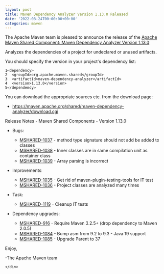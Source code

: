 ```yaml
---
layout: post
title: Maven Dependency Analyzer Version 1.13.0 Released
date: '2022-08-24T00:00:00+00:00'
categories: maven
---
```

<div class="post_body"><p>The Apache Maven team is pleased to announce the release of the
<a href="https://maven.apache.org/shared/maven-dependency-analyzer/">Apache Maven Shared Component: Maven Dependency Analyzer Version 1.13.0</a></p>
<p>Analyzes the dependencies of a project for undeclared or unused artifacts.</p>
<p>You should specify the version in your project's dependency list:</p>
<div class="highlight"><pre tabindex="0" class="chroma"><code class="language-xml" data-lang="xml"><span class="line"><span class="ln">1</span><span class="cl"><span class="nt">&lt;dependency&gt;</span>
</span></span><span class="line"><span class="ln">2</span><span class="cl">  <span class="nt">&lt;groupId&gt;</span>org.apache.maven.shared<span class="nt">&lt;/groupId&gt;</span>
</span></span><span class="line"><span class="ln">3</span><span class="cl">  <span class="nt">&lt;artifactId&gt;</span>maven-dependency-analyzer<span class="nt">&lt;/artifactId&gt;</span>
</span></span><span class="line"><span class="ln">4</span><span class="cl">  <span class="nt">&lt;version&gt;</span>1.13.0<span class="nt">&lt;/version&gt;</span>
</span></span><span class="line"><span class="ln">5</span><span class="cl"><span class="nt">&lt;/dependency&gt;</span>
</span></span></code></pre></div><p>You can download the appropriate sources etc. from the download page:</p>
<ul>
<li><a href="https://maven.apache.org/shared/maven-dependency-analyzer/download.cgi">https://maven.apache.org/shared/maven-dependency-analyzer/download.cgi</a></li>
</ul>
<p>Release Notes - Maven Shared Components - Version 1.13.0</p>
<ul>
<li>
<p>Bugs:</p>
<ul>
<li><a href="https://issues.apache.org/jira/browse/MSHARED-1037">MSHARED-1037</a> - method type signature should not add be added to classes</li>
<li><a href="https://issues.apache.org/jira/browse/MSHARED-1038">MSHARED-1038</a> - Inner classes are in same compilation unit as container class</li>
<li><a href="https://issues.apache.org/jira/browse/MSHARED-1039">MSHARED-1039</a> - Array parsing is incorrect</li>
</ul>
</li>
<li>
<p>Improvements:</p>
<ul>
<li><a href="https://issues.apache.org/jira/browse/MSHARED-1035">MSHARED-1035</a> - Get rid of maven-plugin-testing-tools for IT test</li>
<li><a href="https://issues.apache.org/jira/browse/MSHARED-1036">MSHARED-1036</a> - Project classes are analyzed many times</li>
</ul>
</li>
<li>
<p>Task:</p>
<ul>
<li><a href="https://issues.apache.org/jira/browse/MSHARED-1119">MSHARED-1119</a> - Cleanup IT tests</li>
</ul>
</li>
<li>
<p>Dependency upgrades:</p>
<ul>
<li><a href="https://issues.apache.org/jira/browse/MSHARED-916">MSHARED-916</a> - Require Maven 3.2.5+ (drop dependency to Maven 2.0.5)</li>
<li><a href="https://issues.apache.org/jira/browse/MSHARED-1084">MSHARED-1084</a> - Bump asm from 9.2 to 9.3 -  Java 19 support</li>
<li><a href="https://issues.apache.org/jira/browse/MSHARED-1085">MSHARED-1085</a> - Upgrade Parent to 37</li>
</ul>
</li>
</ul>
<p>Enjoy,</p>
<p>-The Apache Maven team</p>

    </div>
